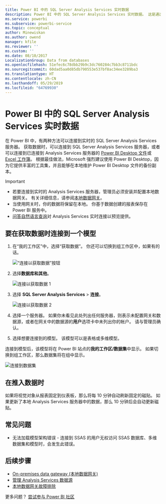 ```yaml
---
title: Power BI 中的 SQL Server Analysis Services 实时数据
description: Power BI 中的 SQL Server Analysis Services 实时数据。 这是通过为企业网关配置的数据源来实现。
ms.service: powerbi
ms.subservice: powerbi-service
ms.topic: conceptual
author: Minewiskan
ms.author: owend
manager: kfile
ms.reviewer: ''
ms.custom: ''
ms.date: 08/10/2017
LocalizationGroup: Data from databases
ms.openlocfilehash: 51efec6c78dbb29b9c3dc760284c7bb3c8711bdc
ms.sourcegitcommit: 60dad5aa0d85db790553e537bf8ac34ee3289ba3
ms.translationtype: HT
ms.contentlocale: zh-CN
ms.lasthandoff: 05/29/2019
ms.locfileid: "64769930"
---
```

# <a name="sql-server-analysis-services-live-data-in-power-bi"></a>Power BI 中的 SQL Server Analysis Services 实时数据

在 Power BI 中，有两种方法可以连接到实时的 SQL Server Analysis Services 服务器。 获取数据时，可以连接到 SQL Server Analysis Services 服务器，或者可以连接到已连接到 Analysis Services 服务器的 [Power BI Desktop 文件](service-desktop-files.md)或 [Excel 工作簿](service-excel-workbook-files.md)。 根据最佳做法，Microsoft 强烈建议使用 Power BI Desktop，因为它提供丰富的工具集，并且能够在本地维护 Power BI Desktop 文件的备份副本。

>[!IMPORTANT]
> * 若要连接到实时的 Analysis Services 服务器，管理员必须安装并配置本地数据网关。 有关详细信息，请参阅[本地数据网关](service-gateway-onprem.md)。
> * 当使用网关时，你的数据将保留在本地。  你基于数据创建的报表保存在 Power BI 服务中。 
> * [问答自然语言查询](service-q-and-a-direct-query.md)对 Analysis Services 实时连接以预览提供。

## <a name="to-connect-to-a-model-from-get-data"></a>要在获取数据时连接到一个模型

1. 在“我的工作区”中，选择“获取数据”。 你还可以切换到组工作区中，如果有的话。

   ![“连接以获取数据”按钮](media/sql-server-analysis-services-tabular-data/connecttoas_getdatabutton.png)

2. 选择**数据库和其他**。

   ![连接以获取数据 1](media/sql-server-analysis-services-tabular-data/connecttoas_getdata_1.png)

3. 选择 **SQL Server Analysis Services** > **连接**。

   ![连接以获取数据 2](media/sql-server-analysis-services-tabular-data/connecttoas_getdata_2.png)

4. 选择一个服务器。 如果你未看见此处列出任何服务器，则表示未配置网关和数据源，或者在网关中的数据源的**用户**选项卡中未列出你的帐户。 请与管理员确认。

5. 选择想要连接到的模型。 该模型可以是表格或多维模型。

连接到模型后，该模型将在 Power BI 站点的**我的工作区/数据集**中显示。 如果切换到组工作区，那么数据集将在组中显示。

![连接到数据集](media/sql-server-analysis-services-tabular-data/connecttoas_dataset_5.png)

## <a name="dashboard-tiles"></a>在推入数据时

如果将视觉对象从报表固定到仪表板，那么将每 10 分钟自动刷新固定的磁贴。 如果更新了本地 Analysis Services 服务器中的数据，那么 10 分钟后会自动更新磁贴。

## <a name="common-issues"></a>常见问题

* 无法加载模型架构错误 - 连接到 SSAS 的用户无权访问 SSAS 数据库、多维数据集和模型时，会发生此错误。

## <a name="next-steps"></a>后续步骤

* [On-premises data gateway (本地数据网关)](service-gateway-onprem.md)  
* [管理 Analysis Services 数据源](service-gateway-enterprise-manage-ssas.md)  
* [本地数据网关故障排除](service-gateway-onprem-tshoot.md)  

更多问题？ [尝试参与 Power BI 社区](http://community.powerbi.com/)